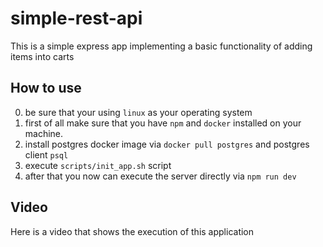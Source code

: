 # simple-rest-api
This is a simple express app implementing a basic functionality of adding items into carts

## How to use
0. be sure that your using `linux` as your operating system
1. first of all make sure that you have `npm` and `docker` installed on your machine.
2. install postgres docker image via `docker pull postgres` and postgres client `psql`
3. execute `scripts/init_app.sh` script
4. after that you now can execute the server directly via `npm run dev`


## Video

Here is a video that shows the execution of this application


